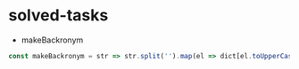 # solved-tasks

* makeBackronym
```javascript
const makeBackronym = str => str.split('').map(el => dict[el.toUpperCase()]).join(' ');

```



